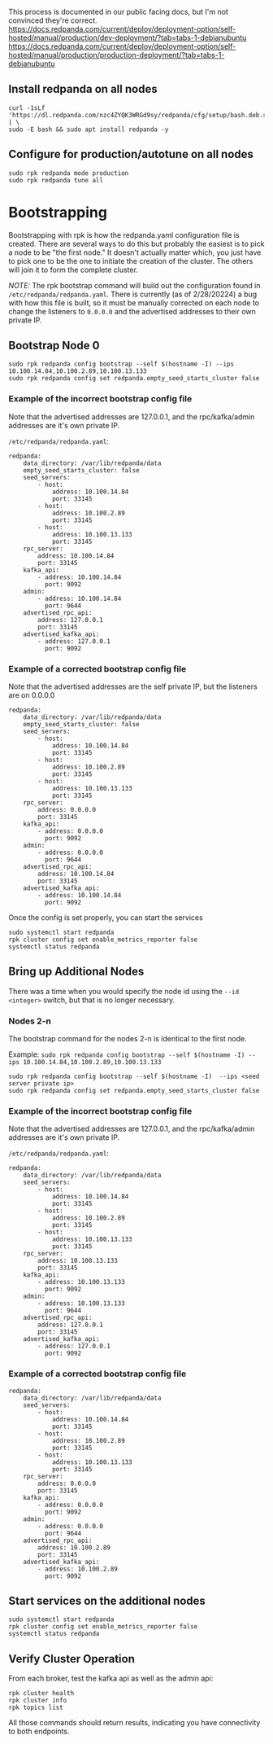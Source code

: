 

This process is documented in our public facing docs, but I'm not convinced they're correct.
https://docs.redpanda.com/current/deploy/deployment-option/self-hosted/manual/production/dev-deployment/?tab=tabs-1-debianubuntu
https://docs.redpanda.com/current/deploy/deployment-option/self-hosted/manual/production/production-deployment/?tab=tabs-1-debianubuntu


## Install redpanda on all nodes
```
curl -1sLf 'https://dl.redpanda.com/nzc4ZYQK3WRGd9sy/redpanda/cfg/setup/bash.deb.sh' | \
sudo -E bash && sudo apt install redpanda -y
```

## Configure for production/autotune on all nodes

```
sudo rpk redpanda mode production
sudo rpk redpanda tune all
```

# Bootstrapping

Bootstrapping with rpk is how the redpanda.yaml configuration file is created.  There are several ways to do this but probably the easiest is to pick a node to be "the first node."  It doesn't actually matter which, you just have to pick one to be the one to initiate the creation of the cluster.   The others will join it to form the complete cluster.


_NOTE:_  The rpk bootstrap command will build out the configuration found in `/etc/redpanda/redpanda.yaml`.  There is currently (as of 2/28/20224) a bug with how this file is built, so it must be manually corrected on each node to change the listeners to `0.0.0.0` and the advertised addresses to their own private IP.


## Bootstrap Node 0

```
sudo rpk redpanda config bootstrap --self $(hostname -I) --ips 10.100.14.84,10.100.2.89,10.100.13.133
sudo rpk redpanda config set redpanda.empty_seed_starts_cluster false
```

### Example of the incorrect bootstrap config file

Note that the advertised addresses are 127.0.0.1, and the rpc/kafka/admin addresses are it's own private IP.

`/etc/redpanda/redpanda.yaml`:

```
redpanda:
    data_directory: /var/lib/redpanda/data
    empty_seed_starts_cluster: false
    seed_servers:
        - host:
            address: 10.100.14.84
            port: 33145
        - host:
            address: 10.100.2.89
            port: 33145
        - host:
            address: 10.100.13.133
            port: 33145
    rpc_server:
        address: 10.100.14.84
        port: 33145
    kafka_api:
        - address: 10.100.14.84
          port: 9092
    admin:
        - address: 10.100.14.84
          port: 9644
    advertised_rpc_api:
        address: 127.0.0.1
        port: 33145
    advertised_kafka_api:
        - address: 127.0.0.1
          port: 9092
```



### Example of a corrected bootstrap config file

Note that the advertised addresses are the self private IP, but the listeners are on 0.0.0.0

```
redpanda:
    data_directory: /var/lib/redpanda/data
    empty_seed_starts_cluster: false
    seed_servers:
        - host:
            address: 10.100.14.84
            port: 33145
        - host:
            address: 10.100.2.89
            port: 33145
        - host:
            address: 10.100.13.133
            port: 33145
    rpc_server:
        address: 0.0.0.0
        port: 33145
    kafka_api:
        - address: 0.0.0.0
          port: 9092
    admin:
        - address: 0.0.0.0
          port: 9644
    advertised_rpc_api:
        address: 10.100.14.84
        port: 33145
    advertised_kafka_api:
        - address: 10.100.14.84
          port: 9092
```



Once the config is set properly, you can start the services

```
sudo systemctl start redpanda
rpk cluster config set enable_metrics_reporter false
systemctl status redpanda
```

## Bring up Additional Nodes

There was a time when you would specify the node id using the `--id <integer>` switch, but that is no longer necessary.

### Nodes 2-n

The bootstrap command for the nodes 2-n is identical to the first node.

Example:
`sudo rpk redpanda config bootstrap --self $(hostname -I) --ips 10.100.14.84,10.100.2.89,10.100.13.133`


```
sudo rpk redpanda config bootstrap --self $(hostname -I)  --ips <seed server private ip>
sudo rpk redpanda config set redpanda.empty_seed_starts_cluster false

```


### Example of the incorrect bootstrap config file

Note that the advertised addresses are 127.0.0.1, and the rpc/kafka/admin addresses are it's own private IP.

`/etc/redpanda/redpanda.yaml`:

```
redpanda:
    data_directory: /var/lib/redpanda/data
    seed_servers:
        - host:
            address: 10.100.14.84
            port: 33145
        - host:
            address: 10.100.2.89
            port: 33145
        - host:
            address: 10.100.13.133
            port: 33145
    rpc_server:
        address: 10.100.13.133
        port: 33145
    kafka_api:
        - address: 10.100.13.133
          port: 9092
    admin:
        - address: 10.100.13.133
          port: 9644
    advertised_rpc_api:
        address: 127.0.0.1
        port: 33145
    advertised_kafka_api:
        - address: 127.0.0.1
          port: 9092
```


### Example of a corrected bootstrap config file

```
redpanda:
    data_directory: /var/lib/redpanda/data
    seed_servers:
        - host:
            address: 10.100.14.84
            port: 33145
        - host:
            address: 10.100.2.89
            port: 33145
        - host:
            address: 10.100.13.133
            port: 33145
    rpc_server:
        address: 0.0.0.0
        port: 33145
    kafka_api:
        - address: 0.0.0.0
          port: 9092
    admin:
        - address: 0.0.0.0
          port: 9644
    advertised_rpc_api:
        address: 10.100.2.89
        port: 33145
    advertised_kafka_api:
        - address: 10.100.2.89
          port: 9092
```


## Start services on the additional nodes

```
sudo systemctl start redpanda
rpk cluster config set enable_metrics_reporter false
systemctl status redpanda
```


## Verify Cluster Operation

From each broker, test the kafka api as well as the admin api:

```
rpk cluster health
rpk cluster info
rpk topics list
```

All those commands should return results, indicating you have connectivity to both endpoints.
